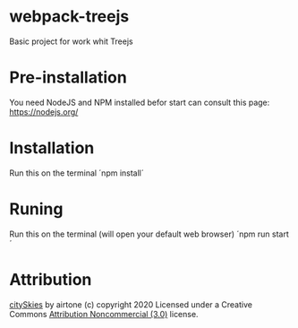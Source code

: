 # webpack-treejs
Basic project for work whit Treejs

# Pre-installation
You need NodeJS and NPM installed befor start can consult this page: https://nodejs.org/

# Installation
Run this on the terminal
´npm install´

# Runing
Run this on the terminal (will open your default web browser)
´npm run start´


# Attribution
<div class="attribution-block"><a href="http://dig.ccmixter.org/files/airtone/62788">citySkies</a> by airtone (c) copyright 2020 Licensed under a Creative Commons <a href="http://creativecommons.org/licenses/by-nc/3.0/">Attribution Noncommercial  (3.0)</a> license. </div>
